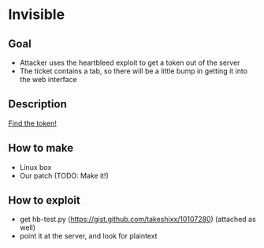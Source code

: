 Invisible
=========

Goal
----
* Attacker uses the heartbleed exploit to get a token out of the server
* The ticket contains a tab, so there will be a little bump in getting it into the web interface

Description
-----------
[Find the token!](https://10.75.2.2/)

How to make
-----------
* Linux box
* Our patch (TODO: Make it!)

How to exploit
---------------
* get hb-test.py (https://gist.github.com/takeshixx/10107280) (attached as well)
* point it at the server, and look for plaintext
